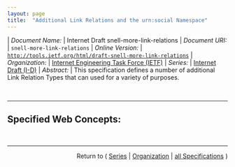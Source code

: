 ```yaml
---
layout: page
title:  "Additional Link Relations and the urn:social Namespace"
---
```


| *Document Name:* | Internet Draft snell-more-link-relations
| *Document URI:* | `snell-more-link-relations`
| *Online Version:* | [`http://tools.ietf.org/html/draft-snell-more-link-relations`](http://tools.ietf.org/html/draft-snell-more-link-relations)
| *Organization:* | [Internet Engineering Task Force (IETF)](..  "List of specification series by this organization")
| *Series:* | [Internet Draft (I-D)](.  "List of specifications in this series")
| *Abstract:* | This specification defines a number of additional Link Relation Types that can used for a variety of purposes.

<br/>
<hr/>

## Specified Web Concepts:



<br/>
<hr/>

<p style="text-align: right">Return to ( <a href="./">Series</a> | <a href="../">Organization</a> | <a href="../../">all Specifications</a> )</p>